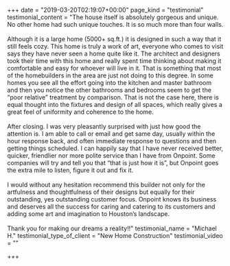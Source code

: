 +++
date = "2019-03-20T02:19:07+00:00"
page_kind = "testimonial"
testimonial_content = "The house itself is absolutely gorgeous and unique. No other home had such unique touches. It is so much more than four walls. <br><br>Although it is a large home (5000+ sq.ft.) it is designed in such a way that it still feels cozy. This home is truly a work of art, everyone who comes to visit says they have never seen a home quite like it. The architect and designers took their time with this home and really spent time thinking about making it comfortable and easy for whoever will live in it. That is something that most of the homebuilders in the area are just not doing to this degree. In some homes you see all the effort going into the kitchen and master bathroom and then you notice the other bathrooms and bedrooms seem to get the “poor relative” treatment by comparison. That is not the case here, there is equal thought into the fixtures and design of all spaces, which really gives a great feel of uniformity and coherence to the home. <br><br>After closing. I was very pleasantly surprised with just how good the attention is. I am able to call or email and get same day, usually within the hour response back, and often immediate response to questions and then getting things scheduled. I can happily say that I have never received better, quicker, friendlier nor more polite service than I have from Onpoint. Some companies will try and tell you that “that is just how it is”, but Onpoint goes the extra mile to listen, figure it out and fix it. <br><br>I would without any hesitation recommend this builder not only for the artfulness and thoughtfulness of their designs but equally for their outstanding, yes outstanding customer focus. Onpoint knows its business and deserves all the success for caring and catering to its customers and adding some art and imagination to Houston’s landscape. <br><br>Thank you for making our dreams a reality!!"
testimonial_name = "Michael H."
testimonial_type_of_client = "New Home Construction"
testimonial_video = ""

+++
